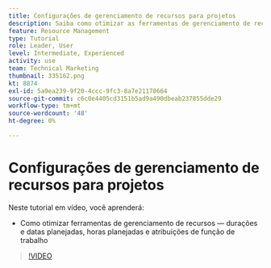 ```yaml
---
title: Configurações de gerenciamento de recursos para projetos
description: Saiba como otimizar as ferramentas de gerenciamento de recursos — durações e datas planejadas, horas planejadas e atribuições de função de trabalho.
feature: Resource Management
type: Tutorial
role: Leader, User
level: Intermediate, Experienced
activity: use
team: Technical Marketing
thumbnail: 335162.png
kt: 8874
exl-id: 5a9ea239-9f20-4ccc-9fc3-8a7e21178664
source-git-commit: c6c0e4405cd3151b5ad9a490dbeab237855dde29
workflow-type: tm+mt
source-wordcount: '48'
ht-degree: 0%

---
```


# Configurações de gerenciamento de recursos para projetos

Neste tutorial em vídeo, você aprenderá:

* Como otimizar ferramentas de gerenciamento de recursos — durações e datas planejadas, horas planejadas e atribuições de função de trabalho

>[!VIDEO](https://video.tv.adobe.com/v/335162/?quality=12)
